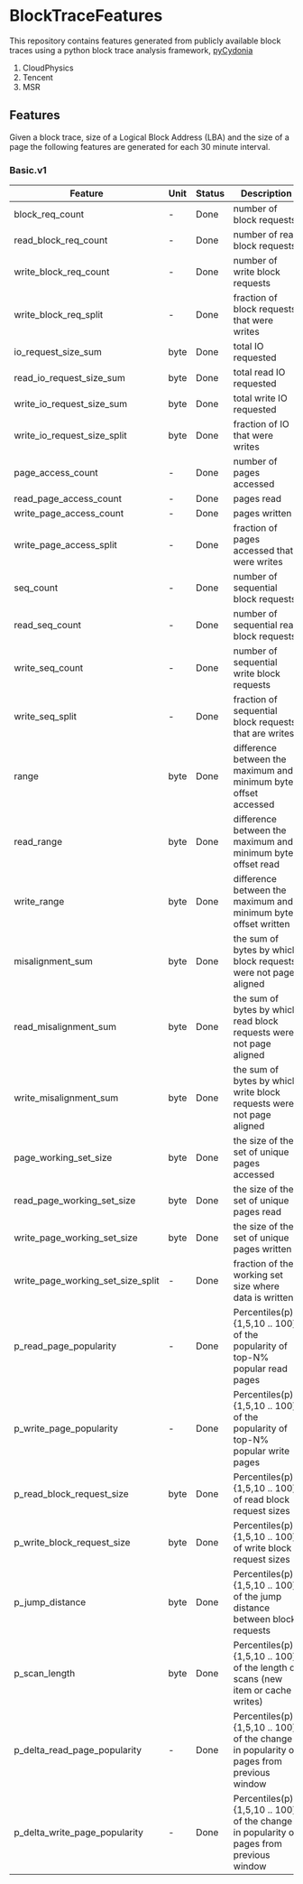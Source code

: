 # BlockTraceFeatures
This repository contains features generated from publicly available block traces using a python block trace analysis framework, [pyCydonia](https://github.com/pbhandar2/pyCydonia)

1. CloudPhysics 
2. Tencent 
3. MSR 

## Features
Given a block trace, size of a Logical Block Address (LBA) and the size of a page the following features are generated for each 30 minute interval. 

### Basic.v1 

| Feature                           | Unit | Status | Description                                                                              |
| --------------------------------- | ---- | ------ | ---------------------------------------------------------------------------------------- |
| block_req_count                   | -    | Done   | number of block requests                                                                 |
| read_block_req_count              | -    | Done   | number of read block requests                                                            |
| write_block_req_count             | -    | Done   | number of write block requests                                                           |
| write_block_req_split             | -    | Done   | fraction of block requests that were writes                                              |
| io_request_size_sum               | byte | Done   | total IO requested                                                                       |
| read_io_request_size_sum          | byte | Done   | total read IO requested                                                                  |
| write_io_request_size_sum         | byte | Done   | total write IO requested                                                                 |
| write_io_request_size_split       | byte | Done   | fraction of IO that were writes                                                          |
| page_access_count                 | -    | Done   | number of pages accessed                                                                 |
| read_page_access_count            | -    | Done   | pages read                                                                               |
| write_page_access_count           | -    | Done   | pages written                                                                            |
| write_page_access_split           | -    | Done   | fraction of pages accessed that were writes                                              |
| seq_count                         | -    | Done   | number of sequential block requests                                                      |
| read_seq_count                    | -    | Done   | number of sequential read block requests                                                 |
| write_seq_count                   | -    | Done   | number of sequential write block requests                                                |
| write_seq_split                   | -    | Done   | fraction of sequential block requests that are writes                                    |
| range                             | byte | Done   | difference between the maximum and minimum byte offset accessed                          |  
| read_range                        | byte | Done   | difference between the maximum and minimum byte offset read                              |  
| write_range                       | byte | Done   | difference between the maximum and minimum byte offset written                           |
| misalignment_sum                  | byte | Done   | the sum of bytes by which block requests were not page aligned                           |
| read_misalignment_sum             | byte | Done   | the sum of bytes by which read block requests were not page aligned                      |
| write_misalignment_sum            | byte | Done   | the sum of bytes by which write block requests were not page aligned                     |  
| page_working_set_size             | byte | Done   | the size of the set of unique pages accessed                                             |  
| read_page_working_set_size        | byte | Done   | the size of the set of unique pages read                                                 |  
| write_page_working_set_size       | byte | Done   | the size of the set of unique pages written                                              |  
| write_page_working_set_size_split | -    | Done   | fraction of the working set size where data is written                                   |
| p_read_page_popularity            | -    | Done   | Percentiles(p)={1,5,10 .. 100} of the popularity of top-N% popular read pages            |  
| p_write_page_popularity           | -    | Done   | Percentiles(p)={1,5,10 .. 100} of the popularity of top-N% popular write pages           |
| p_read_block_request_size         | byte | Done   | Percentiles(p)={1,5,10 .. 100} of read block request sizes                               |
| p_write_block_request_size        | byte | Done   | Percentiles(p)={1,5,10 .. 100} of write block request sizes                              |
| p_jump_distance                   | byte | Done   | Percentiles(p)={1,5,10 .. 100} of the jump distance between block requests               |
| p_scan_length                     | byte | Done   | Percentiles(p)={1,5,10 .. 100} of the length of scans (new item or cache writes)         |  
| p_delta_read_page_popularity      | -    | Done   | Percentiles(p)={1,5,10 .. 100} of the change in popularity of pages from previous window |
| p_delta_write_page_popularity     | -    | Done   | Percentiles(p)={1,5,10 .. 100} of the change in popularity of pages from previous window |
